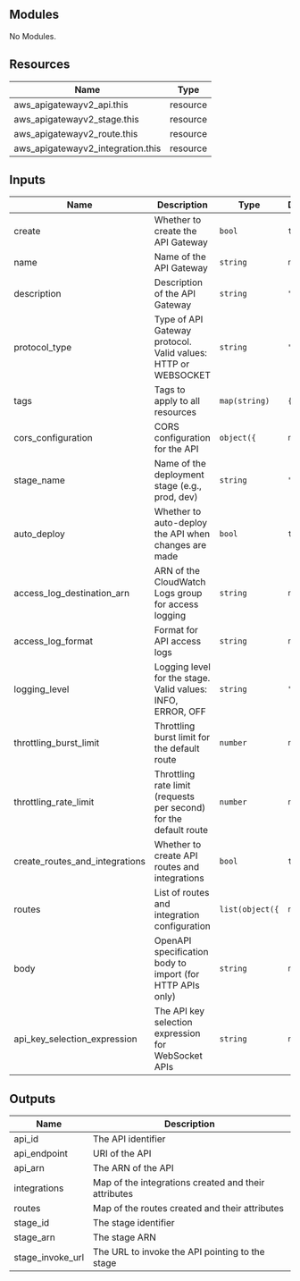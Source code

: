 ## Modules

No Modules.

## Resources

| Name | Type |
|------|------|
| aws_apigatewayv2_api.this | resource |
| aws_apigatewayv2_stage.this | resource |
| aws_apigatewayv2_route.this | resource |
| aws_apigatewayv2_integration.this | resource |

## Inputs

| Name | Description | Type | Default | Required |
|------|-------------|------|---------|:--------:|
| create | Whether to create the API Gateway | `bool` | `true` | no |
| name | Name of the API Gateway | `string` | `null` | yes |
| description | Description of the API Gateway | `string` | `""` | no |
| protocol_type | Type of API Gateway protocol. Valid values: HTTP or WEBSOCKET | `string` | `"HTTP"` | no |
| tags | Tags to apply to all resources | `map(string)` | `{` | no |
| cors_configuration | CORS configuration for the API | `object({` | `null` | yes |
| stage_name | Name of the deployment stage (e.g., prod, dev) | `string` | `"prod"` | no |
| auto_deploy | Whether to auto-deploy the API when changes are made | `bool` | `true` | no |
| access_log_destination_arn | ARN of the CloudWatch Logs group for access logging | `string` | `null` | no |
| access_log_format | Format for API access logs | `string` | `null` | no |
| logging_level | Logging level for the stage. Valid values: INFO, ERROR, OFF | `string` | `"INFO"` | no |
| throttling_burst_limit | Throttling burst limit for the default route | `number` | `null` | no |
| throttling_rate_limit | Throttling rate limit (requests per second) for the default route | `number` | `null` | no |
| create_routes_and_integrations | Whether to create API routes and integrations | `bool` | `true` | no |
| routes | List of routes and integration configuration | `list(object({` | `null` | yes |
| body | OpenAPI specification body to import (for HTTP APIs only) | `string` | `null` | no |
| api_key_selection_expression | The API key selection expression for WebSocket APIs | `string` | `null` | no |

## Outputs

| Name | Description |
|------|-------------|
| api_id | The API identifier |
| api_endpoint | URI of the API |
| api_arn | The ARN of the API |
| integrations | Map of the integrations created and their attributes |
| routes | Map of the routes created and their attributes |
| stage_id | The stage identifier |
| stage_arn | The stage ARN |
| stage_invoke_url | The URL to invoke the API pointing to the stage |